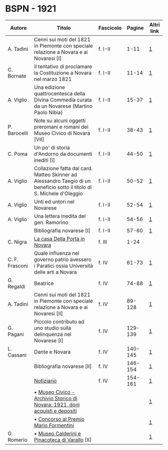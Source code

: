 # BSPN - 1921

| Autore         | Titolo                                                                                                                      | Fascicolo | Pagine  | Altri link                                             |
|----------------|-----------------------------------------------------------------------------------------------------------------------------|-----------|---------|--------------------------------------------------------|
| A. Tadini      | Cenni sui moti del 1821 in Piemonte con speciale relazione a Novara e ai Novaresi [I]                                       | f. I-II   | 1-11    | [1](https://en.calameo.com/read/0072607358774b5b30766) |
| C. Bornate     | Il tentativo di proclamare la Costituzione a Novara nel marzo 1821                                                          | f. I-II   | 11-14   | [1](https://en.calameo.com/read/0072607358774b5b30766) |
| A. Viglio      | Una edizione quattrocentesca della Divina Commedia curata da un Novarese (Martino Paolo Nibia)                              | f. I-II   | 15-37   | [1](https://en.calameo.com/read/0072607358774b5b30766) |
| P. Barocelli   | Note su alcuni oggetti preromani e romani del Museo Civico di Novara [VII]                                                  | f. I-II   | 38-43   | [1](https://en.calameo.com/read/0072607358774b5b30766) |
| C. Poma        | Un po' di storia d'Andorno da documenti inediti [I]                                                                         | f. I-II   | 44-50   | [1](https://en.calameo.com/read/0072607358774b5b30766) |
| A. Viglio      | Collazione fatta dal card. Matteo Skinner ad Alessandro Taegio di un beneficio sotto il titolo di S. Michele d'Oleggio      | f. I-II   | 50-52   | [1](https://en.calameo.com/read/0072607358774b5b30766) |
| A. Viglio      | Unti ed untori nel Novarese                                                                                                 | f. I-II   | 52-54   | [1](https://en.calameo.com/read/0072607358774b5b30766) |
| A. Viglio      | Una lettera inedita del gen. Ramorino                                                                                       | f. I-II   | 54-56   | [1](https://en.calameo.com/read/0072607358774b5b30766) |
|                | Bibliografia novarese [I]                                                                                                   | f. I-II   | 57-60   | [1](https://en.calameo.com/read/0072607358774b5b30766) |
| C. Nigra       | [La casa Della Porta in Novara](http://www.ssno.it/BSPNo/bspn_porta.html)                                                   | f. III    | 1-24    |                                                        |
| C. F. Frasconi | Quale influenza nel governo patrio avessero i Paratici ossia Università delle arti a Novara                                 | f. IV     | 61-73   | [1](https://en.calameo.com/read/00726073526aff3fa0ff0) |
| G. Regaldi     | Beatrice                                                                                                                    | f. IV     | 74-88   | [1](https://en.calameo.com/read/00726073526aff3fa0ff0) |
| A. Tadini      | Cenni sui moti del 1821 in Piemonte con speciale relazione a Novara e ai Novaresi [II]                                      | f. IV     | 89-128  | [1](https://en.calameo.com/read/00726073526aff3fa0ff0) |
| G. Pagani      | Piccolo contributo ad uno studio sulla delinquenza nel Novarese [I]                                                         | f. IV     | 129-139 | [1](https://en.calameo.com/read/00726073526aff3fa0ff0) |
| L. Cassani     | Dante e Novara                                                                                                              | f. IV     | 140-145 | [1](https://en.calameo.com/read/00726073526aff3fa0ff0) |
|                | Bibliografia novarese [II]                                                                                                  | f. IV     | 146-154 | [1](https://en.calameo.com/read/00726073526aff3fa0ff0) |
|                | [Notiziario](http://www.ssno.it/BSPNo/bspn_not21.html)                                                                      | f. IV     | 154-161 | [1](https://en.calameo.com/read/00726073526aff3fa0ff0) |
|                | • [Museo Civico - Archivio Storico di Novara: 1921, doni acquisti e depositi](http://www.ssno.it/BSPNo/bspn_not21.html#211) |           |         | [1](https://en.calameo.com/read/00726073526aff3fa0ff0) |
|                | • [Concorso al Premio Mario Formentini](http://www.ssno.it/BSPNo/bspn_not21.html#212)                                       |           |         | [1](https://en.calameo.com/read/00726073526aff3fa0ff0) |
| G. Romerio     | • [Museo Calderini e Pinacoteca di Varallo](http://www.ssno.it/BSPNo/bspn_not21.html#213) [II]                              |           |         | [1](https://en.calameo.com/read/00726073526aff3fa0ff0) |

